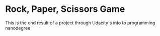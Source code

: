 # Rock, Paper, Scissors Game
 This is the end result of a project through Udacity's into to programming nanodegree

